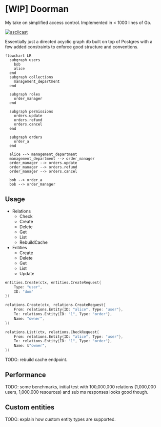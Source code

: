 # [WIP] Doorman

My take on simplified access control. Implemented in < 1000 lines of Go.

[![asciicast](https://asciinema.org/a/3y6N8aJoBnQGHmKb2kn3hkOQl.svg)](https://asciinema.org/a/3y6N8aJoBnQGHmKb2kn3hkOQl)

Essentially just a directed acyclic graph db built on top of Postgres with a few added constraints to enforce good structure and conventions.

```mermaid
flowchart LR
  subgraph users
    bob
    alice
  end
  subgraph collections
    management_department
  end

  subgraph roles
    order_manager
  end

  subgraph permissions
    orders.update
    orders.refund
    orders.cancel
  end

  subgraph orders
    order_a
  end

  alice --> management_department
  management_department --> order_manager
  order_manager --> orders.update
  order_manager --> orders.refund
  order_manager --> orders.cancel

  bob --> order_a
  bob --> order_manager
```

## Usage

- Relations
  - Check
  - Create
  - Delete
  - Get
  - List
  - RebuildCache
- Entities
  - Create
  - Delete
  - Get
  - List
  - Update

```go
entities.Create(ctx, entities.CreateRequest{
    Type: "user",
    ID: "dom"
})
```

```go
relations.Create(ctx, relations.CreateRequest{
    From: relations.Entity{ID: "alice", Type: "user"},
    To: relations.Entity{ID: "1", Type: "order"},
    Name: "owner",
})
```

```go
relations.List(ctx, relations.CheckRequest{
    From: relations.Entity{ID: "alice", Type: "user"},
    To: relations.Entity{ID: "1", Type: "order"},
    Name: &"owner",
})
```

TODO: rebuild cache endpoint.

## Performance

TODO: some benchmarks, initial test with 100,000,000 relations (1,000,000 users, 1,000,000 resources) and sub ms responses looks good though.

## Custom entities

TODO: explain how custom entity types are supported.
